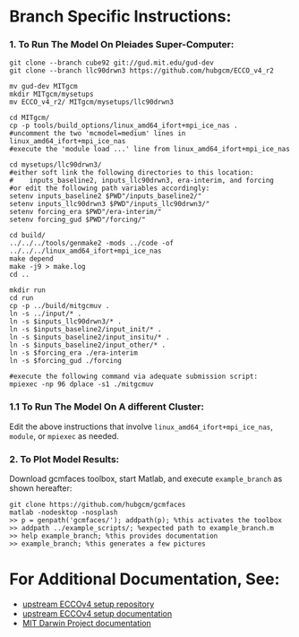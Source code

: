 
# Branch Specific Instructions:

### 1. To Run The Model On Pleiades Super-Computer:

~~~~
git clone --branch cube92 git://gud.mit.edu/gud-dev
git clone --branch llc90drwn3 https://github.com/hubgcm/ECCO_v4_r2

mv gud-dev MITgcm
mkdir MITgcm/mysetups
mv ECCO_v4_r2/ MITgcm/mysetups/llc90drwn3

cd MITgcm/
cp -p tools/build_options/linux_amd64_ifort+mpi_ice_nas .
#uncomment the two 'mcmodel=medium' lines in linux_amd64_ifort+mpi_ice_nas
#execute the 'module load ...' line from linux_amd64_ifort+mpi_ice_nas

cd mysetups/llc90drwn3/
#either soft link the following directories to this location: 
#    inputs_baseline2, inputs_llc90drwn3, era-interim, and forcing
#or edit the following path variables accordingly:
setenv inputs_baseline2 $PWD"/inputs_baseline2/"
setenv inputs_llc90drwn3 $PWD"/inputs_llc90drwn3/"
setenv forcing_era $PWD"/era-interim/"
setenv forcing_gud $PWD"/forcing/"

cd build/
../../../tools/genmake2 -mods ../code -of ../../../linux_amd64_ifort+mpi_ice_nas
make depend
make -j9 > make.log
cd ..

mkdir run
cd run
cp -p ../build/mitgcmuv .
ln -s ../input/* .
ln -s $inputs_llc90drwn3/* .
ln -s $inputs_baseline2/input_init/* .
ln -s $inputs_baseline2/input_insitu/* .
ln -s $inputs_baseline2/input_other/* .
ln -s $forcing_era ./era-interim
ln -s $forcing_gud ./forcing

#execute the following command via adequate submission script:
mpiexec -np 96 dplace -s1 ./mitgcmuv
~~~~

### 1.1 To Run The Model On A different Cluster:

Edit the above instructions that involve `linux_amd64_ifort+mpi_ice_nas`, `module`, or `mpiexec` as needed.

### 2. To Plot Model Results:

Download gcmfaces toolbox, start Matlab, and execute `example_branch` as shown hereafter:

~~~~
git clone https://github.com/hubgcm/gcmfaces
matlab -nodesktop -nosplash
>> p = genpath('gcmfaces/'); addpath(p); %this activates the toolbox
>> addpath ../example_scripts/; %expected path to example_branch.m
>> help example_branch; %this provides documentation
>> example_branch; %this generates a few pictures
~~~~

# For Additional Documentation, See:

* [upstream ECCOv4 setup repository](https://github.com/gaelforget/ECCO_v4_r2/ "ECCO_v4_r2/")
* [upstream ECCOv4 setup documentation](https://eccov4.readthedocs.io/en/latest/ "eccov4.readthedocs.io")
* [MIT Darwin Project documentation](http://darwinproject.mit.edu/research/ "darwinproject.mit.edu")

